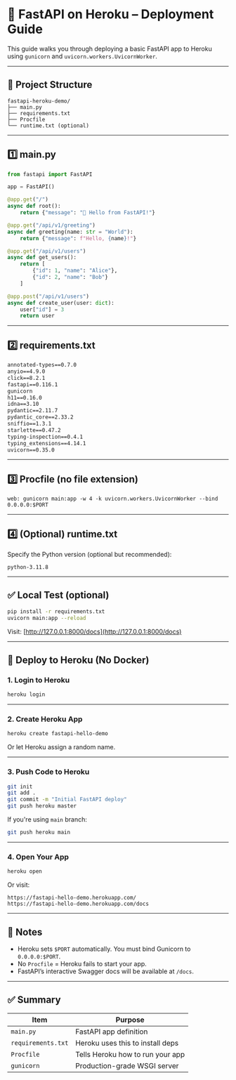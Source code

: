 # 🚀 FastAPI on Heroku – Deployment Guide

This guide walks you through deploying a basic FastAPI app to Heroku using `gunicorn` and `uvicorn.workers.UvicornWorker`.

---

## 📁 Project Structure

```
fastapi-heroku-demo/
├── main.py
├── requirements.txt
├── Procfile
└── runtime.txt (optional)
```

---

## 1️⃣ main.py

```python
from fastapi import FastAPI

app = FastAPI()

@app.get("/")
async def root():
    return {"message": "👋 Hello from FastAPI!"}

@app.get("/api/v1/greeting")
async def greeting(name: str = "World"):
    return {"message": f"Hello, {name}!"}

@app.get("/api/v1/users")
async def get_users():
    return [
        {"id": 1, "name": "Alice"},
        {"id": 2, "name": "Bob"}
    ]

@app.post("/api/v1/users")
async def create_user(user: dict):
    user["id"] = 3
    return user
```

---

## 2️⃣ requirements.txt

```txt
annotated-types==0.7.0
anyio==4.9.0
click==8.2.1
fastapi==0.116.1
gunicorn
h11==0.16.0
idna==3.10
pydantic==2.11.7
pydantic_core==2.33.2
sniffio==1.3.1
starlette==0.47.2
typing-inspection==0.4.1
typing_extensions==4.14.1
uvicorn==0.35.0
```

---

## 3️⃣ Procfile (no file extension)

```
web: gunicorn main:app -w 4 -k uvicorn.workers.UvicornWorker --bind 0.0.0.0:$PORT
```

---

## 4️⃣ (Optional) runtime.txt

Specify the Python version (optional but recommended):

```
python-3.11.8
```

---

## ✅ Local Test (optional)

```bash
pip install -r requirements.txt
uvicorn main:app --reload
```

Visit: [http://127.0.0.1:8000/docs](http://127.0.0.1:8000/docs)

---

## 🚀 Deploy to Heroku (No Docker)

### 1. Login to Heroku

```bash
heroku login
```

---

### 2. Create Heroku App

```bash
heroku create fastapi-hello-demo
```

Or let Heroku assign a random name.

---

### 3. Push Code to Heroku

```bash
git init
git add .
git commit -m "Initial FastAPI deploy"
git push heroku master
```

If you're using `main` branch:

```bash
git push heroku main
```

---

### 4. Open Your App

```bash
heroku open
```

Or visit:

```
https://fastapi-hello-demo.herokuapp.com/
https://fastapi-hello-demo.herokuapp.com/docs
```

---

## 🧠 Notes

* Heroku sets `$PORT` automatically. You must bind Gunicorn to `0.0.0.0:$PORT`.
* No `Procfile` = Heroku fails to start your app.
* FastAPI’s interactive Swagger docs will be available at `/docs`.

---

## ✅ Summary

| Item               | Purpose                          |
| ------------------ | -------------------------------- |
| `main.py`          | FastAPI app definition           |
| `requirements.txt` | Heroku uses this to install deps |
| `Procfile`         | Tells Heroku how to run your app |
| `gunicorn`         | Production-grade WSGI server     |
